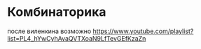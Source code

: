 # Комбинаторика
 после виленкина возможно 
https://www.youtube.com/playlist?list=PL4_hYwCyhAvaQVTXoaN9LfTevGEfKzaZn